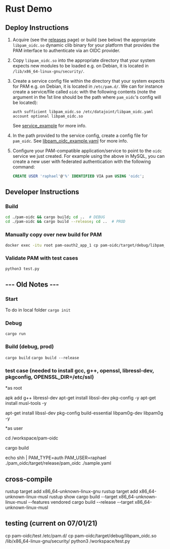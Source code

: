 # Rust Demo

## Deploy Instructions

1. Acquire (see the [releases](https://github.com/vathes/pam-oauth2/releases) page) or build (see below) the appropriate `libpam_oidc.so` dynamic clib binary for your platform that provides the PAM interface to authenticate via an OIDC provider.
1. Copy `libpam_oidc.so` into the appropriate directory that your system expects new modules to be loaded e.g. on Debian, it is located in `/lib/x86_64-linux-gnu/security/`.
1. Create a service config file within the directory that your system expects for PAM e.g. on Debian, it is located in `/etc/pam.d/`. We can for instance create a service/file called `oidc` with the following contents (note the argument in the 1st line should be the path where `pam_oidc`'s config will be located):

   ```text
   auth sufficient libpam_oidc.so /etc/datajoint/libpam_oidc.yaml
   account optional libpam_oidc.so
   ```

   See [service_example](./service_example) for more info.

1. In the path provided to the service config, create a config file for `pam_oidc`. See [libpam_oidc_example.yaml](./libpam_oidc_example.yaml) for more info.
1. Configure your PAM-compatible application/service to point to the `oidc` service we just created. For example using the above in MySQL, you can create a new user with federated authentication with the following command:
   ```sql
   CREATE USER 'raphael'@'%' IDENTIFIED VIA pam USING 'oidc';
   ```

## Developer Instructions

### Build

```bash
cd ./pam-oidc && cargo build; cd ..  # DEBUG
cd ./pam-oidc && cargo build --release; cd ..  # PROD
```

### Manually copy over new build for PAM

```bash
docker exec -itu root pam-oauth2_app_1 cp pam-oidc/target/debug/libpam_oidc.so /lib/x86_64-linux-gnu/security/
```

### Validate PAM with test cases

```bash
python3 test.py
```

## --- Old Notes ---

### Start

To do in local folder
`cargo init`


### Debug

`cargo run`

### Build (debug, prod)

`cargo build`
`cargo build --release`


### test case (needed to install gcc, g++, openssl, libressl-dev, pkgconfig, OPENSSL_DIR=/etc/ssl)

*as root

apk add g++ libressl-dev
apt-get install libssl-dev pkg-config -y
apt-get install musl-tools -y

apt-get install libssl-dev pkg-config build-essential libpam0g-dev libpam0g -y

*as user

cd /workspace/pam-oidc

cargo build

echo shh | PAM_TYPE=auth PAM_USER=raphael ./pam_oidc/target/release/pam_oidc ./sample.yaml


## cross-compile

rustup target add x86_64-unknown-linux-gnu
rustup target add x86_64-unknown-linux-musl
rustup show
cargo build --target x86_64-unknown-linux-musl --features vendored
cargo build --release --target x86_64-unknown-linux-musl

## testing (current on 07/01/21)

cp pam-oidc/test /etc/pam.d/
cp pam-oidc/target/debug/libpam_oidc.so /lib/x86_64-linux-gnu/security/
python3 /workspace/test.py